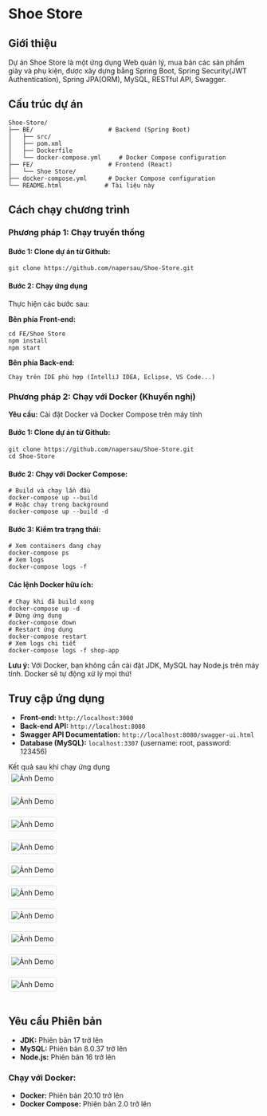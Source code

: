 <!DOCTYPE html>
<html lang="vi">
<head>
    <meta charset="UTF-8">
    <meta name="viewport" content="width=device-width, initial-scale=1.0">
</head>
<body>
    <h1>Shoe Store</h1>
    <div class="section">
        <h2>Giới thiệu</h2>
        <p>Dự án Shoe Store là một ứng dụng Web quản lý, mua bán các sản phẩm giày và phụ kiện, được xây dựng bằng Spring Boot, Spring Security(JWT Authentication), Spring JPA(ORM), MySQL, RESTful API, Swagger.</p>
                <div class="section">
        <h2>Cấu trúc dự án</h2>
        <pre><code>Shoe-Store/
├── BE/                     # Backend (Spring Boot)
│   ├── src/
│   ├── pom.xml
│   ├── Dockerfile
│   └── docker-compose.yml     # Docker Compose configuration
├── FE/                     # Frontend (React)
│   └── Shoe Store/
├── docker-compose.yml      # Docker Compose configuration
└── README.html            # Tài liệu này</code></pre>
    </div>
    <div class="section">
        <h2>Cách chạy chương trình</h2>
        <h3>Phương pháp 1: Chạy truyền thống</h3>
        <h4>Bước 1: Clone dự án từ Github:</h4>
        <pre><code>git clone https://github.com/napersau/Shoe-Store.git</code></pre>
        <h4>Bước 2: Chạy ứng dụng</h4>
        <p>Thực hiện các bước sau:</p>
        <p><strong>Bên phía Front-end:</strong></p>
        <pre><code>cd FE/Shoe Store
npm install
npm start</code></pre>
        <p><strong>Bên phía Back-end:</strong></p>
        <pre><code>Chạy trên IDE phù hợp (IntelliJ IDEA, Eclipse, VS Code...)</code></pre>
        <h3>Phương pháp 2: Chạy với Docker (Khuyến nghị)</h3>
        <p><strong>Yêu cầu:</strong> Cài đặt Docker và Docker Compose trên máy tính</p>
        <h4>Bước 1: Clone dự án từ Github:</h4>
        <pre><code>git clone https://github.com/napersau/Shoe-Store.git
cd Shoe-Store</code></pre>  
        <h4>Bước 2: Chạy với Docker Compose:</h4>
        <pre><code># Build và chạy lần đầu
docker-compose up --build
# Hoặc chạy trong background
docker-compose up --build -d</code></pre>     
        <h4>Bước 3: Kiểm tra trạng thái:</h4>
        <pre><code># Xem containers đang chạy
docker-compose ps
# Xem logs
docker-compose logs -f</code></pre>     
        <h4>Các lệnh Docker hữu ích:</h4>
        <pre><code># Chạy khi đã build xong
docker-compose up -d
# Dừng ứng dụng
docker-compose down
# Restart ứng dụng
docker-compose restart
# Xem logs chi tiết
docker-compose logs -f shop-app</code></pre>
        <p><strong>Lưu ý:</strong> Với Docker, bạn không cần cài đặt JDK, MySQL hay Node.js trên máy tính. Docker sẽ tự động xử lý mọi thứ!</p>
    </div>
    <div class="section">
        <h2>Truy cập ứng dụng</h2>
        <ul>
            <li><strong>Front-end:</strong> <code>http://localhost:3000</code></li>
            <li><strong>Back-end API:</strong> <code>http://localhost:8080</code></li>
            <li><strong>Swagger API Documentation:</strong> <code>http://localhost:8080/swagger-ui.html</code></li>
            <li><strong>Database (MySQL):</strong> <code>localhost:3307</code> (username: root, password: 123456)</li>
        </ul>
    </div>
    <div>Kết quả sau khi chạy ứng dụng</div>
        <img src="https://github.com/napersau/Shoe-Store/blob/main/FE/Shoe%20Store/public/logo/1.png" alt="Ảnh Demo" style="max-width:100%; height:auto; border:1px solid #ddd; border-radius:5px; padding:5px;"> 
        <br></br>
        <img src="https://github.com/napersau/Shoe-Store/blob/main/FE/Shoe%20Store/public/logo/2.png" alt="Ảnh Demo" style="max-width:100%; height:auto; border:1px solid #ddd; border-radius:5px; padding:5px;"> 
        <br></br>
        <img src="https://github.com/napersau/Shoe-Store/blob/main/FE/Shoe%20Store/public/logo/3.png" alt="Ảnh Demo" style="max-width:100%; height:auto; border:1px solid #ddd; border-radius:5px; padding:5px;"> 
        <br></br>
        <img src="https://github.com/napersau/Shoe-Store/blob/main/FE/Shoe%20Store/public/logo/4.png" alt="Ảnh Demo" style="max-width:100%; height:auto; border:1px solid #ddd; border-radius:5px; padding:5px;"> 
        <br></br>
        <img src="https://github.com/napersau/Shoe-Store/blob/main/FE/Shoe%20Store/public/logo/5.png" alt="Ảnh Demo" style="max-width:100%; height:auto; border:1px solid #ddd; border-radius:5px; padding:5px;"> 
        <br></br>
        <img src="https://github.com/napersau/Shoe-Store/blob/main/FE/Shoe%20Store/public/logo/6.png" alt="Ảnh Demo" style="max-width:100%; height:auto; border:1px solid #ddd; border-radius:5px; padding:5px;"> 
        <br></br>
        <img src="https://github.com/napersau/Shoe-Store/blob/main/FE/Shoe%20Store/public/logo/7.png" alt="Ảnh Demo" style="max-width:100%; height:auto; border:1px solid #ddd; border-radius:5px; padding:5px;">
        <br></br>
        <img src="https://github.com/napersau/Shoe-Store/blob/main/FE/Shoe%20Store/public/logo/8.png" alt="Ảnh Demo" style="max-width:100%; height:auto; border:1px solid #ddd; border-radius:5px; padding:5px;"> 
        <br></br>
        <img src="https://github.com/napersau/Shoe-Store/blob/main/FE/Shoe%20Store/public/logo/9.png" alt="Ảnh Demo" style="max-width:100%; height:auto; border:1px solid #ddd; border-radius:5px; padding:5px;"> 
        <br></br>
        <img src="https://github.com/napersau/Shoe-Store/blob/main/FE/Shoe%20Store/public/logo/10.png" alt="Ảnh Demo" style="max-width:100%; height:auto; border:1px solid #ddd; border-radius:5px; padding:5px;">  
        <br></br>
    </div>
    <div class="section">
        <h2>Yêu cầu Phiên bản</h2> 
        <ul>
            <li><strong>JDK:</strong> Phiên bản 17 trở lên</li>
            <li><strong>MySQL:</strong> Phiên bản 8.0.37 trở lên</li>
            <li><strong>Node.js:</strong> Phiên bản 16 trở lên</li>
        </ul>
        <h3>Chạy với Docker:</h3>
        <ul>
            <li><strong>Docker:</strong> Phiên bản 20.10 trở lên</li>
            <li><strong>Docker Compose:</strong> Phiên bản 2.0 trở lên</li>
        </ul>
    </div>
</body>
</html>
